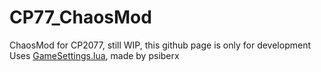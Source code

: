 # CP77_ChaosMod
ChaosMod for CP2077, still WIP, this github page is only for development\
Uses [GameSettings.lua](https://github.com/psiberx/cp2077-cet-kit/blob/main/GameSettings.lua), made by psiberx 

